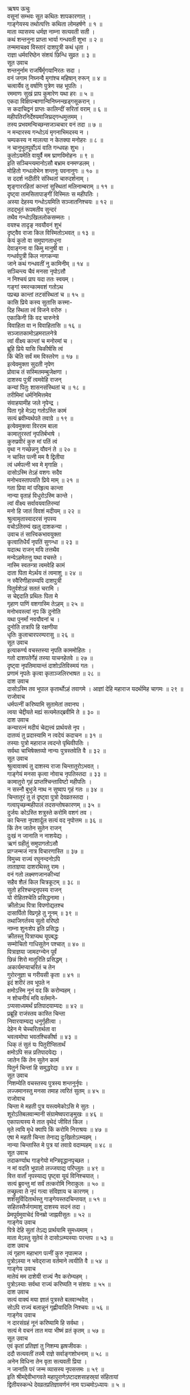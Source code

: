 ऋषय ऊचुः  
वसूनां सम्भवः सूत कथितः शापकारणात् ।  
गाङ्गेयस्य तथोत्पत्तिः कथिता लोमहर्षणे ॥ १ ॥  
माता व्यासस्य धर्मज्ञ नाम्ना सत्यवती सती ।  
कथं शन्तनुना प्राप्ता भार्या गन्धवती शुभा ॥ २ ॥  
तन्ममाचक्ष्व विस्तारं दाशपुत्री कथं धृता ।  
राज्ञा धर्मवरिष्ठेन संशयं छिन्धि सुव्रत ॥ ३ ॥  
सूत उवाच  
शन्तनुर्नाम राजर्षिर्मृगयानिरतः सदा ।  
वनं जगाम निघ्नन्वै मृगांश्च महिषान् रुरून् ॥ ४ ॥  
चत्वार्येव तु वर्षाणि पुत्रेण सह भूपतिः ।  
रममाणः सुखं प्राप कुमारेण यथा हरः ॥ ५ ॥  
एकदा विक्षिपन्बाणान्विनिघ्नन्खड्गसूकरान् ।  
स कदाचिद्वनं प्राप्तः कालिन्दीं सरितां वराम् ॥ ६ ॥  
महीपतिरनिर्देश्यमाजिघ्रद्‌गन्धमुत्तमम् ।  
तस्य प्रभवमन्विच्छन्सजञ्चचार वनं तदा ॥ ७ ॥  
न मन्दारस्य गन्धोऽयं मृगनाभिमदस्य न ।  
चम्पकस्य न मालत्या न केतक्या मनोहरः ॥ ८ ॥  
न चानुभूतपूर्वोऽयं वाति गन्धवहः शुभः ।  
कुतोऽयमेति वायुर्वै मम घ्राणविमोहनः ॥ ९ ॥  
इति सञ्चिन्त्यमानोऽसौ बभ्राम वनमण्डलम् ।  
मोहितो गन्धलोभेन शन्तनुः पवनानुगः ॥ १० ॥  
स ददर्श नदीतीरे संस्थितां चारुदर्शनाम् ।  
शृङ्गाररहितां कान्तां सुस्थितां मलिनाम्बराम् ॥ ११ ॥  
दृष्ट्वा तामसितापाङ्गीं विस्मितः स महीपतिः ।  
अस्या देहस्य गन्धोऽयमिति सञ्जातनिश्चयः ॥ १२ ॥  
तदद्‌भुतं रूपमतीव सुन्दरं  
     तथैव गन्धोऽखिललोकसम्मतः ।  
वयश्च तादृङ् नवयौवनं शुभं  
     दृष्ट्वैव राजा किल विस्मितोऽभवत् ॥ १३ ॥  
केयं कुतो वा समुपागताधुना  
     देवाङ्गना वा किमु मानुषी वा ।  
गन्धर्वपुत्री किल नागकन्या  
     जाने कथं गन्धवतीं नु कामिनीम् ॥ १४ ॥  
सञ्चिन्त्य चैवं मनसा नृपोऽसौ  
     न निश्चयं प्राप यदा ततः स्वयम् ।  
गङ्गां स्मरन्कामवशं गतोऽथ  
     पप्रच्छ कान्तां तटसंस्थितां च ॥ १५ ॥  
कासि प्रिये कस्य सुतासि कस्मा-  
     दिह स्थिता त्वं विजने वरोरु ।  
एकाकिनी किं वद चारुनेत्रे  
     विवाहिता वा न विवाहितासि ॥ १६ ॥  
सञ्जातकामोऽहमरालनेत्रे  
     त्वां वीक्ष्य कान्तां च मनोरमां च ।  
ब्रूहि प्रिये यासि चिकीर्षसि त्वं  
     किं चेति सर्वं मम विस्तरेण ॥ १७ ॥  
इत्येवमुक्ता सुदती नृपेण  
     प्रोवाच तं सस्मितमम्बुजेक्षणा ।  
दाशस्य पुत्रीं त्वमवेहि राजन्  
     कन्यां पितुः शासनसंस्थितां च ॥ १८ ॥  
तरीमिमां धर्मनिमित्तमेव  
     संवाहयामीह जले नृपेन्द्र ।  
पिता गृहे मेऽद्य गतोऽस्ति कामं  
     सत्यं ब्रवीम्यर्थपते तवाग्रे ॥ १९ ॥  
इत्येवमुक्त्वा विरराम बाला  
     कामातुरस्तां नृपतिर्बभाषे ।  
कुरुप्रवीरं कुरु मां पतिं त्वं  
     वृथा न गच्छेन्ननु यौवनं ते ॥ २० ॥  
न चास्ति पत्नी मम वै द्वितीया  
     त्वं धर्मपत्नी भव मे मृगाक्षि ।  
दासोऽस्मि तेऽहं वशगः सदैव  
     मनोभवस्तापयति प्रिये माम् ॥ २१ ॥  
गता प्रिया मां परिहृत्य कान्ता  
     नान्या वृताहं विधुरोऽस्मि कान्ते ।  
त्वां वीक्ष्य सर्वावयवातिरम्यां  
     मनो हि जातं विवशं मदीयम् ॥ २२ ॥  
श्रुत्वामृतास्वादरसं नृपस्य  
     वचोऽतिरम्यं खलु दाशकन्या ।  
उवाच तं सात्त्विकभावयुक्ता  
     कृत्वातिधैर्यं नृपतिं सुगन्धा ॥ २३ ॥  
यदात्थ राजन् मयि तत्तथैव  
     मन्येऽहमेतत्तु यथा वचस्ते ।  
नास्मि स्वतन्त्रा त्वमवेहि कामं  
     दाता पिता मेऽर्थय तं त्वमाशु ॥ २४ ॥  
न स्वैरिणीहास्म्यपि दाशपुत्री  
     पितुर्वशेऽहं सततं चरामि ।  
स चेद्ददाति प्रथितः पिता मे  
     गृहाण पाणिं वशगास्मि तेऽहम् ॥ २५ ॥  
मनोभवस्त्वां नृप किं दुनोति  
     यथा पुनर्मां नवयौवनां च ।  
दुनोति तत्रापि हि रक्षणीया  
     धृतिः कुलाचारपरम्परासु ॥ २६ ॥  
सूत उवाच  
इत्याकर्ण्य वचस्तस्या नृपति काममोहितः ।  
गतो दाशपतेर्गेहं तस्या याचनहेतवे ॥ २७ ॥  
दृष्ट्वा नृपतिमायान्तं दाशोऽतिविस्मयं गतः ।  
प्रणामं नृपतेः कृत्वा कृताञ्जलिरभाषत ॥ २८ ॥  
दाश उवाच  
दासोऽस्मि तव भूपाल कृतार्थोऽहं तवागमे ।
आज्ञां देहि महाराज यदर्थमिह चागमः ॥ २९ ॥  
राजोवाच  
धर्मपत्नीं करिष्यामि सुतामेतां तवानघ ।  
त्वया चेद्दीयते मह्यं सत्यमेतद्‌ब्रवीमि ते ॥ ३० ॥  
दाश उवाच  
कन्यारत्नं मदीयं चेद्यत्त्वं प्रार्थयसे नृप ।  
दातव्यं तु प्रदास्यामि न त्वदेयं कदाचन ॥ ३१ ॥  
तस्याः पुत्रो महाराज त्वदन्ते पृथिवीपतिः ।  
सर्वथा चाभिषेक्तव्यो नान्यः पुत्रस्तवेति वै ॥ ३२ ॥  
सूत उवाच  
श्रुत्वावाक्यं तु दाशस्य राजा चिन्तातुरोऽभवत् ।  
गाङ्गेयं मनसा कृत्वा नोवाच नृपतिस्तदा ॥ ३३ ॥  
कामातुरो गृहं प्राप्तश्चिन्ताविष्टो महीपतिः ।  
न सस्नौ बुभुजे नाथ न सुष्वाप गृहं गतः ॥ ३४ ॥  
चिन्तातुरं तु तं दृष्ट्वा पुत्रो देवव्रतस्तदा ।  
गत्वापृच्छन्महीपालं तदसन्तोषकारणम् ॥ ३५ ॥  
दुर्जयः कोऽस्ति शत्रुस्ते करोमि वशगं तव ।  
का चिन्ता नृपशार्दूल सत्यं वद नृपोत्तम ॥ ३६ ॥  
किं तेन जातेन सुतेन राजन्  
     दुःखं न जानाति न नाशयेद्यः ।  
ऋणं ग्रहीतुं समुपागतोऽसौ  
     प्राग्जन्मजं नात्र विचारणास्ति ॥ ३७ ॥  
विमुच्य राज्यं रघुनन्दनोऽपि  
     ताताज्ञया दाशरथिस्तु रामः ।  
वनं गतो लक्ष्मणजानकीभ्यां  
     सहैव शैलं किल चित्रकूटम् ॥ ३८ ॥  
सुतो हरिश्चन्द्रनृपस्य राजन्  
     यो रोहितश्चेति प्रसिद्धनामा ।  
क्रीतोऽथ पित्रा विपणोद्यतश्च  
     दासार्पितो विप्रगृहे तु नूनम् ॥ ३९ ॥  
तथाजिगर्तस्य सुतो वरिष्ठो  
     नाम्ना शुनःशेप इति प्रसिद्धः ।  
क्रीतस्तु पित्राप्यथ यूपबद्धः  
     सम्मोचितो गाधिसुतेन पश्चात् ॥ ४० ॥  
पित्राज्ञया जामदग्न्येन पूर्वं  
     छिन्नं शिरो मातुरिति प्रसिद्धम् ।  
अकार्यमप्याचरितं च तेन  
     गुरोरनुज्ञा च गरीयसी कृता ॥ ४१ ॥  
इदं शरीरं तव भूपते न  
     क्षमोऽस्मि नूनं वद किं करोम्यहम् ।  
न शोचनीयं मयि वर्तमाने-  
     ऽप्यसाध्यमर्थं प्रतिपादयाम्यदः ॥ ४२ ॥  
प्रब्रूहि राजंस्तव कास्ति चिन्ता  
     निवारयाम्यद्य धनुर्गृहीत्वा ।  
देहेन मे चेच्चरितार्थता वा  
     भवत्वमोघा भवतश्चिकीर्षा ॥ ४३ ॥  
धिक् तं सुतं यः पितुरीप्सितार्थं  
     क्षमोऽपि सन्न प्रतिपादयेद्यः ।  
जातेन किं तेन सुतेन कामं  
     पितुर्न चिन्तां हि समुद्धरेद्यः ॥ ४४ ॥  
सूत उवाच  
निशम्येति वचस्तस्य पुत्रस्य शन्तनुर्नृपः ।  
लज्जमानस्तु मनसा तमाह त्वरितं सुतम् ॥ ४५ ॥  
राजोवाच  
चिन्ता मे महती पुत्र यस्त्वमेकोऽसि मे सुतः ।  
शूरोऽतिबलवान्मानी संग्रामेष्वपराङ्‌मुखः ॥ ४६ ॥  
एकापत्यस्य मे तात वृथेदं जीवितं किल ।  
मृते त्वयि मृधे क्वापि किं करोमि निराश्रयः ॥ ४७ ॥  
एषा मे महती चिन्ता तेनाद्य दुःखितोऽत्म्यहम् ।  
नान्या चिन्तास्ति मे पुत्र यां तवाग्रे वदाम्यहम् ॥ ४८ ॥  
सूत उवाच  
तदाकर्ण्याथ गाङ्गेयो मन्त्रिवृद्धानपृच्छत ।  
न मां वदति भूपालो लज्जयाद्य परिप्लुतः ॥ ४९ ॥  
वित्त वार्तां नृपस्याद्य पृष्ट्वा यूयं विनिश्चयात् ।  
सत्यं ब्रुवन्तु मां सर्वं तत्करोमि निराकुलः ॥ ५० ॥  
तच्छ्रुत्वा ते नृपं गत्वा संविज्ञाय च कारणम् ।  
शशंसुर्विदितार्थस्तु गाङ्गेयस्तदचिन्तयत् ॥ ५१ ॥  
सहितस्तैर्जगामाशु दाशस्य सदनं तदा ।  
प्रेमपूर्वमुवाचेदं विनम्रो जाह्नवीसुतः ॥ ५२ ॥  
गाङ्गेय उवाच  
पित्रे देहि सुतां तेऽद्य प्रार्थयामि सुमध्यमाम् ।  
माता मेऽस्तु सुतेयं ते दासोऽत्म्यस्याः परन्तप ॥ ५३ ॥  
दाश उवाच  
त्वं गृहाण महाभाग पत्नीं कुरु नृपात्मज ।  
पुत्रोऽस्या न भवेद्‌राजा वर्तमाने त्वयीति वै ॥ ५४ ॥  
गाङ्गेय उवाच  
मातेयं मम दाशेयी राज्यं नैव करोम्यहम् ।  
पुत्रोऽस्याः सर्वथा राज्यं करिष्यति न संशयः ॥ ५५ ॥  
दाश उवाच  
सत्यं वाक्यं मया ज्ञातं पुत्रस्ते बलवान्भवेत् ।  
सोऽपि राज्यं बलान्नूनं गृह्णीयादिति निश्चयः ॥ ५६ ॥  
गाङ्गेय उवाच  
न दारसंग्रहं नूनं करिष्यामि हि सर्वथा ।  
सत्यं मे वचनं तात मया भीष्मं व्रतं कृतम् ॥ ५७ ॥  
सूत उवाच  
एवं कृतां प्रतिज्ञां तु निशम्य झषजीवकः ।  
ददौ सत्यवतीं तस्मै राज्ञे सर्वाङ्गशोभनाम् ॥ ५८ ॥  
अनेन विधिना तेन वृता सत्यवती प्रिया ।  
न जानाति परं जन्म व्यासस्य नृपसत्तमः ॥ ५९ ॥  
इति श्रीमद्देवीभागवते महापुराणेऽष्टादशसाहस्र्यां संहितायां  
द्वितीयस्कन्धे देवव्रतप्रतिज्ञावर्णनं नाम पञ्चमोऽध्यायः ॥ ५ ॥
